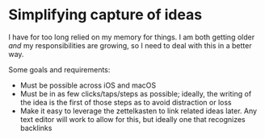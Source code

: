 # Simplifying capture of ideas
I have for too long relied on my memory for things. I am both getting older _and_ my responsibilities are growing, so I need to deal with this in a better way.

Some goals and requirements:
- Must be possible across iOS and macOS
- Must be in as few clicks/taps/steps as possible; ideally, the writing of the idea is the first of those steps as to avoid distraction or loss
- Make it easy to leverage the zettelkasten to link related ideas later. Any text editor will work to allow for this, but ideally one that recognizes backlinks

